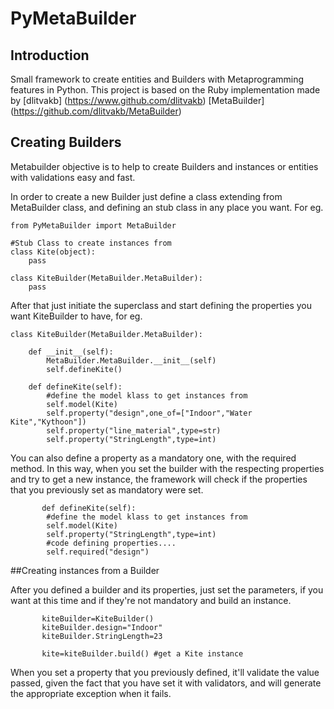 # PyMetaBuilder

## Introduction

Small framework to create entities and Builders with Metaprogramming features in Python.
This project is based on the Ruby implementation made by [dlitvakb] (https://www.github.com/dlitvakb) [MetaBuilder] (https://github.com/dlitvakb/MetaBuilder)

## Creating Builders

Metabuilder objective is to help to create Builders and instances or entities with validations easy and fast.

In order to create a new Builder just define a class extending from MetaBuilder class, and defining an stub class
in any place you want. For eg.

```
from PyMetaBuilder import MetaBuilder

#Stub Class to create instances from
class Kite(object):
    pass

class KiteBuilder(MetaBuilder.MetaBuilder):
    pass
```

After that just initiate the superclass and start defining the properties you want KiteBuilder to have, for eg.

```
class KiteBuilder(MetaBuilder.MetaBuilder):

    def __init__(self):
        MetaBuilder.MetaBuilder.__init__(self)
        self.defineKite()

    def defineKite(self):
        #define the model klass to get instances from
        self.model(Kite)
        self.property("design",one_of=["Indoor","Water Kite","Kythoon"])
        self.property("line_material",type=str)
        self.property("StringLength",type=int)
```

You can also define a property as a mandatory one, with the required method. In this way, when you set the builder
with the respecting properties and try to get a new instance, the framework will check if the properties that you
previously set as mandatory were set.

```
       def defineKite(self):
        #define the model klass to get instances from
        self.model(Kite)
        self.property("StringLength",type=int)
        #code defining properties....
        self.required("design")
```

##Creating instances from a Builder

After you defined a builder and its properties, just set the parameters, if you want at this time and if they're not
mandatory and build an instance.

```
       kiteBuilder=KiteBuilder()
       kiteBuilder.design="Indoor"
       kiteBuilder.StringLength=23

       kite=kiteBuilder.build() #get a Kite instance
```

When you set a property that you previously defined, it'll validate the value passed, given the fact that you have
set it with validators, and will generate the appropriate exception when it fails.